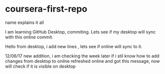 # coursera-first-repo
name explains it all


I am learning GitHub Desktop, commiting. Lets see if my desktop will sync with this online commit.

Hello from desktop, i add new lines , lets see if online will sync to it.

12/06/17 new addition, i am checking the week later if i stil know how to add changes from desktop to onilne
refreshed online and got this message, now will check if it is visible on desktop
